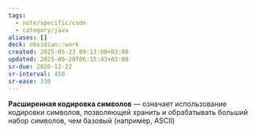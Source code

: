 ```yaml
---
tags:
  - note/specific/code
  - category/java
aliases: []
deck: obsidian::work
created: 2025-05-23 09:13:08+03:00
updated: 2025-09-28T06:15:43+03:00
sr-due: 2026-12-22
sr-interval: 450
sr-ease: 330
---
```


**Расширенная кодировка символов**
—
означает использование кодировки символов, позволяющей хранить и обрабатывать больший набор символов, чем базовый (например, ASCII)
